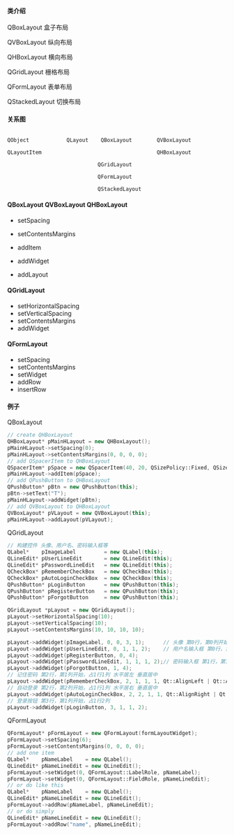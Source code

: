 #### 类介绍

QBoxLayout         盒子布局

QVBoxLayout       纵向布局

QHBoxLayout      横向布局

QGridLayout        栅格布局

QFormLayout      表单布局

QStackedLayout 切换布局

#### 关系图

```

QObject            QLayout    QBoxLayout        QVBoxLayout   

QLayoutItem                                     QHBoxLayout

​                             QGridLayout   

​                             QFormLayout

​                             QStackedLayout 

```

#### QBoxLayout   QVBoxLayout   QHBoxLayout                       

- setSpacing

- setContentsMargins
- addItem
- addWidget
- addLayout

#### QGridLayout

- setHorizontalSpacing
- setVerticalSpacing
- setContentsMargins
- addWidget

#### QFormLayout

- setSpacing
- setContentsMargins
- setWidget
- addRow
- insertRow

#### 例子

QBoxLayout

```c++
// create QHBoxLayout
QHBoxLayout* pMainHLayout = new QHBoxLayout();
pMainHLayout->setSpacing(0);
pMainHLayout->setContentsMargins(0, 0, 0, 0);
// add QSpacerItem to QHBoxLayout
QSpacerItem* pSpace = new QSpacerItem(40, 20, QSizePolicy::Fixed, QSizePolicy::Minimum);
pMainHLayout->addItem(pSpace);
// add QPushButton to QHBoxLayout
QPushButton* pBtn = new QPushButton(this);
pBtn->setText("T");
pMainHLayout->addWidget(pBtn);
// add QVBoxLayout to QHBoxLayout
QVBoxLayout* pVLayout = new QVBoxLayout(this);
pMainHLayout->addLayout(pVLayout);
```

QGridLayout

```c++
// 构建控件 头像、用户名、密码输入框等
QLabel*    pImageLabel         = new QLabel(this);
QLineEdit* pUserLineEdit       = new QLineEdit(this);
QLineEdit* pPasswordLineEdit   = new QLineEdit(this);
QCheckBox* pRememberCheckBox   = new QCheckBox(this);
QCheckBox* pAutoLoginCheckBox  = new QCheckBox(this);
QPushButton* pLoginButton      = new QPushButton(this);
QPushButton* pRegisterButton   = new QPushButton(this);
QPushButton* pForgotButton     = new QPushButton(this);

QGridLayout *pLayout = new QGridLayout();
pLayout->setHorizontalSpacing(10);
pLayout->setVerticalSpacing(10);
pLayout->setContentsMargins(10, 10, 10, 10);

pLayout->addWidget(pImageLabel, 0, 0, 3, 1);      // 头像 第0行，第0列开始，占3行1列
pLayout->addWidget(pUserLineEdit, 0, 1, 1, 2);    // 用户名输入框 第0行，第1列开始，占1行2列
pLayout->addWidget(pRegisterButton, 0, 4);
pLayout->addWidget(pPasswordLineEdit, 1, 1, 1, 2);// 密码输入框 第1行，第1列开始，占1行2列
pLayout->addWidget(pForgotButton, 1, 4);
// 记住密码 第2行，第1列开始，占1行1列 水平居左 垂直居中
pLayout->addWidget(pRememberCheckBox, 2, 1, 1, 1, Qt::AlignLeft | Qt::AlignVCenter);
// 自动登录 第2行，第2列开始，占1行1列 水平居右 垂直居中
pLayout->addWidget(pAutoLoginCheckBox, 2, 2, 1, 1, Qt::AlignRight | Qt::AlignVCenter);
// 登录按钮 第3行，第1列开始，占1行2列
pLayout->addWidget(pLoginButton, 3, 1, 1, 2);
```

QFormLayout

```C++
QFormLayout* pFormLayout = new QFormLayout(formLayoutWidget);
pFormLayout->setSpacing(6);
pFormLayout->setContentsMargins(0, 0, 0, 0);
// add one item
QLabel*    pNameLabel    = new QLabel();
QLineEdit* pNameLineEdit = new QLineEdit();
pFormLayout->setWidget(0, QFormLayout::LabelRole, pNameLabel);
pFormLayout->setWidget(0, QFormLayout::FieldRole, pNameLineEdit);
// or do like this
QLabel*    pNameLabel    = new QLabel();
QLineEdit* pNameLineEdit = new QLineEdit();
pFormLayout->addRow(pNameLabel, pNameLineEdit);
// or do simply
QLineEdit* pNameLineEdit = new QLineEdit();
pFormLayout->addRow("name", pNameLineEdit);
```
